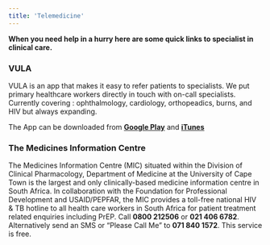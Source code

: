 ```yaml
---
title: 'Telemedicine'
---
```

**When you need help in a hurry here are some quick links to specialist in clinical care.**
### VULA
VULA is an app that makes it easy to refer patients to specialists. We put primary healthcare workers directly in touch with on-call specialists. Currently covering : ophthalmology, cardiology, orthopeadics, burns, and HIV but always expanding.

The App can be downloaded from [**Google Play**](https://play.google.com/store/apps/details?id=com.cobi.vula&hl=en_ZA&gl=US) and [**iTunes**](https://apps.apple.com/za/app/vula-medical-referral/id898174360)

### The Medicines Information Centre
The Medicines Information Centre (MIC) situated within the Division of Clinical Pharmacology, Department of Medicine at the University of Cape Town is the largest and only clinically-based medicine information centre in South Africa. In collaboration with the Foundation for Professional Development and USAID/PEPFAR, the MIC provides a toll-free national HIV & TB hotline to all health care workers in South Africa for patient treatment related enquiries including PrEP. 
Call **0800 212506** or **021 406 6782**. Alternatively send an SMS or “Please Call Me” to **071 840 1572**. This service is free.

<!--
    This is a comment and is not displayed on the website. Do not alter this text between arrows (->).
    To change the content in this file, simply retype/ copy+paste any text above, as you would in a normal text file/ word document.

    Do not change the "title:" title, or the ---. Only change the text inside '' for that section.

    The hashtag ( # ) symbols followed by a space and then text show a heading. The more #s you have, the smaller/"less important" the heading. You can add up to 6 # but we suggest max 4 #. make sure each heading is on a separate line.

    The text surrounded by double  stars ( ** ) with no spaces shows bold text. 

    Please refer to the "HOW TO USE" or "HOW TO USE SHORT" files for more information.
 -->
